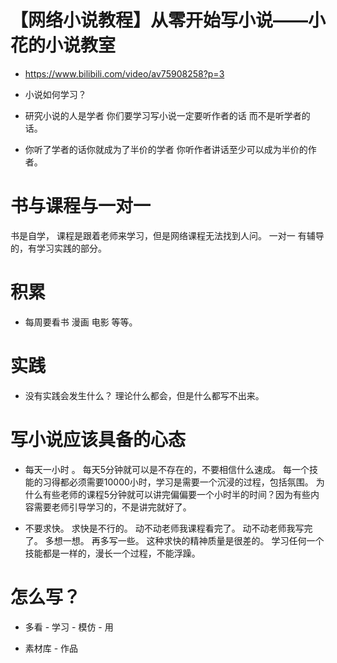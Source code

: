 
# 【网络小说教程】从零开始写小说——小花的小说教室

- https://www.bilibili.com/video/av75908258?p=3

- 小说如何学习？

- 研究小说的人是学者 你们要学习写小说一定要听作者的话 而不是听学者的话。

- 你听了学者的话你就成为了半价的学者  你听作者讲话至少可以成为半价的作者。

# 书与课程与一对一

书是自学， 课程是跟着老师来学习，但是网络课程无法找到人问。  一对一 有辅导的，有学习实践的部分。

# 积累

- 每周要看书 漫画 电影 等等。 

# 实践

- 没有实践会发生什么？ 理论什么都会，但是什么都写不出来。



# 写小说应该具备的心态

- 每天一小时 。  每天5分钟就可以是不存在的，不要相信什么速成。 每一个技能的习得都必须需要10000小时，学习是需要一个沉浸的过程，包括氛围。 为什么有些老师的课程5分钟就可以讲完偏偏要一个小时半的时间？因为有些内容需要老师引导学习的，不是讲完就好了。

- 不要求快。 求快是不行的。 动不动老师我课程看完了。 动不动老师我写完了。  多想一想。 再多写一些。 这种求快的精神质量是很差的。 学习任何一个技能都是一样的，漫长一个过程，不能浮躁。



# 怎么写？ 

- 多看 - 学习 - 模仿 - 用 

- 素材库 - 作品 
